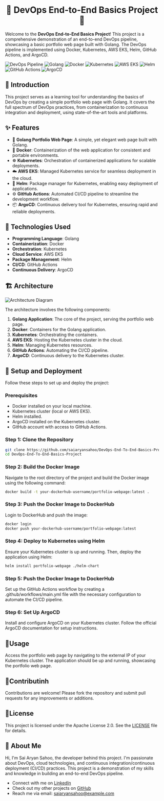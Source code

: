 <h1 align="center">🌟 DevOps End-to-End Basics Project 🌟</h1>

Welcome to the **DevOps End-to-End Basics Project**! This project is a comprehensive demonstration of an end-to-end DevOps pipeline, showcasing a basic portfolio web page built with Golang. The DevOps pipeline is implemented using Docker, Kubernetes, AWS EKS, Helm, GitHub Actions, and ArgoCD.

![DevOps Pipeline](https://img.shields.io/badge/DevOps-Pipeline-blue) ![Golang](https://img.shields.io/badge/Golang-Go-blue) ![Docker](https://img.shields.io/badge/Docker-Container-blue) ![Kubernetes](https://img.shields.io/badge/Kubernetes-Orchestration-blue) ![AWS EKS](https://img.shields.io/badge/AWS-EKS-orange) ![Helm](https://img.shields.io/badge/Helm-Package-blue) ![GitHub Actions](https://img.shields.io/badge/GitHub-Actions-yellow) ![ArgoCD](https://img.shields.io/badge/ArgoCD-Continuous%20Delivery-orange)

## 📝 Introduction
This project serves as a learning tool for understanding the basics of DevOps by creating a simple portfolio web page with Golang. It covers the full spectrum of DevOps practices, from containerization to continuous integration and deployment, using state-of-the-art tools and platforms.

## ✨ Features
- 🚀 **Golang Portfolio Web Page**: A simple, yet elegant web page built with Golang.
- 🐳 **Docker**: Containerization of the web application for consistent and portable environments.
- ☸️ **Kubernetes**: Orchestration of containerized applications for scalable deployments.
- ☁️ **AWS EKS**: Managed Kubernetes service for seamless deployment in the cloud.
- 🧩 **Helm**: Package manager for Kubernetes, enabling easy deployment of applications.
- ⚙️ **GitHub Actions**: Automated CI/CD pipeline to streamline the development workflow.
- 📦 **ArgoCD**: Continuous delivery tool for Kubernetes, ensuring rapid and reliable deployments.

## 🔧 Technologies Used
- **Programming Language**: Golang
- **Containerization**: Docker
- **Orchestration**: Kubernetes
- **Cloud Service**: AWS EKS
- **Package Management**: Helm
- **CI/CD**: GitHub Actions
- **Continuous Delivery**: ArgoCD

## 🏗️ Architecture
![Architecture Diagram](path/to/architecture-diagram.png)

The architecture involves the following components:
1. **Golang Application**: The core of the project, serving the portfolio web page.
2. **Docker**: Containers for the Golang application.
3. **Kubernetes**: Orchestrating the containers.
4. **AWS EKS**: Hosting the Kubernetes cluster in the cloud.
5. **Helm**: Managing Kubernetes resources.
6. **GitHub Actions**: Automating the CI/CD pipeline.
7. **ArgoCD**: Continuous delivery to the Kubernetes cluster.

## 🚀 Setup and Deployment
Follow these steps to set up and deploy the project:

### Prerequisites
- Docker installed on your local machine.
- Kubernetes cluster (local or AWS EKS).
- Helm installed.
- ArgoCD installed on the Kubernetes cluster.
- GitHub account with access to GitHub Actions.

### Step 1: Clone the Repository
```bash
git clone https://github.com/saiaryansahoo/DevOps-End-To-End-Basics-Project.git
cd DevOps-End-To-End-Basics-Project
```

### Step 2: Build the Docker Image
Navigate to the root directory of the project and build the Docker image using the following command:
```bash
docker build -t your-dockerhub-username/portfolio-webpage:latest .
```

### Step 3: Push the Docker Image to DockerHub
Login to DockerHub and push the image:
```bash
docker login
docker push your-dockerhub-username/portfolio-webpage:latest
```

### Step 4: Deploy to Kubernetes using Helm
Ensure your Kubernetes cluster is up and running. Then, deploy the application using Helm:
```bash
helm install portfolio-webpage ./helm-chart
```

### Step 5: Push the Docker Image to DockerHub
Set up the GitHub Actions workflow by creating a .github/workflows/main.yml file with the necessary configuration to automate the CI/CD pipeline.

### Step 6: Set Up ArgoCD
Install and configure ArgoCD on your Kubernetes cluster. Follow the official ArgoCD documentation for setup instructions.

## 📄Usage
Access the portfolio web page by navigating to the external IP of your Kubernetes cluster. The application should be up and running, showcasing the portfolio web page.

## 🤝Contributinh
Contributions are welcome! Please fork the repository and submit pull requests for any improvements or additions.

## 📜License
This project is licensed under the Apache License 2.0. See the [LICENSE](LICENSE) file for details.

## 👤 About Me

Hi, I'm Sai Aryan Sahoo, the developer behind this project. I'm passionate about DevOps, cloud technologies, and continuous integration/continuous deployment (CI/CD) practices. This project is a demonstration of my skills and knowledge in building an end-to-end DevOps pipeline.

- Connect with me on [LinkedIn](https://www.linkedin.com/in/saiaryansahoo)
- Check out my other projects on [GitHub](https://github.com/saiaryansahoo)
- Reach me via email: [saiaryansahoo@example.com](mailto:saiaryansahoo@example.com)

